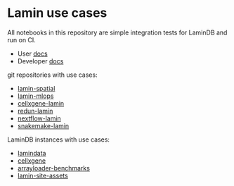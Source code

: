 # Lamin use cases

All notebooks in this repository are simple integration tests for LaminDB and run on CI.

- User [docs](https://lamin.ai/docs/guide)
- Developer [docs](https://lamin-usecases-ddcd.netlify.app/)

git repositories with use cases:

- [lamin-spatial](https://github.com/laminlabs/lamin-spatial)
- [lamin-mlops](https://github.com/laminlabs/lamin-spatial)
- [cellxgene-lamin](https://github.com/laminlabs/cellxgene-lamin)
- [redun-lamin](https://github.com/laminlabs/redun-lamin)
- [nextflow-lamin](https://github.com/laminlabs/nextflow-lamin)
- [snakemake-lamin](https://github.com/laminlabs/snakemake-lamin-usecases)

LaminDB instances with use cases:

- [lamindata](https://lamin.ai/laminlabs/lamindata)
- [cellxgene](https://lamin.ai/laminlabs/cellxgene)
- [arrayloader-benchmarks](https://lamin.ai/laminlabs/arrayloader-benchmarks)
- [lamin-site-assets](https://lamin.ai/laminlabs/lamin-site-assets)
